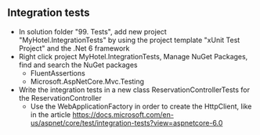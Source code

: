 ## Integration tests
* In solution folder "99. Tests", add new project "MyHotel.IntegrationTests" by using the project template "xUnit Test Project" and the .Net 6 framework
* Right click project MyHotel.IntegrationTests, Manage NuGet Packages, find and search the NuGet packages
  * FluentAssertions
  * Microsoft.AspNetCore.Mvc.Testing
* Write the integration tests in a new class ReservationControllerTests for the ReservationController
  * Use the WebApplicationFactory in order to create the HttpClient, like in the article https://docs.microsoft.com/en-us/aspnet/core/test/integration-tests?view=aspnetcore-6.0

